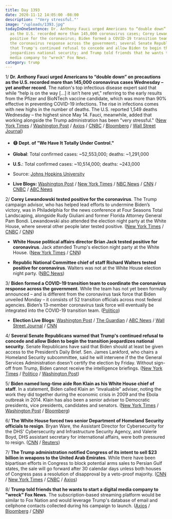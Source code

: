 ```yaml
---
title: Day 1393
date: 2020-11-12 14:05:00 -08:00
description: '"Very stressful."'
image: "/uploads/1393.jpg"
todayInOneSentence: Dr. Anthony Fauci urged Americans to “double down” on precautions
  as the U.S. recorded more than 145,000 coronavirus cases; Corey Lewandowski tested
  positive for the coronavirus; Biden formed a COVID-19 transition team to coordinate
  the coronavirus response across the government; several Senate Republicans warned
  that Trump's continued refusal to concede and allow Biden to begin the transition
  jeopardizes national security; and Trump told friends that he wants to start a digital
  media company to "wreck" Fox News.
category: trump
---
```


1/ **Dr. Anthony Fauci urged Americans to “double down” on precautions as the U.S. recorded more than 145,000 coronavirus cases Wednesday – yet another record**. The nation's top infectious disease expert said that while “help is on the way \[...\] it isn’t here yet," referring to the early results from the Pfizer and BioNTech vaccine candidate, which was more than 90% effective in preventing COVID-19 infections. The rise in infections comes with new highs in the number of deaths. The U.S. reported 1,549 deaths Wednesday – the highest since May 14. Fauci, meanwhile, added that working alongside the Trump administration has been "very stressful." ([New York Times](https://www.nytimes.com/live/2020/11/12/world/covid-19-coronavirus-updates/fauci-urges-americans-to-double-down-on-the-basics-as-virus-cases-spike) / [Washington Post](https://www.washingtonpost.com/nation/2020/11/11/coronavirus-covid-live-updates-us/) / [Axios](https://www.axios.com/fauci-trump-coronavirus-stressful-0ee4ea74-7690-4ca4-8d1a-de6821bf4d4d.html) / [CNBC](https://www.cnbc.com/2020/11/12/coronavirus-dr-fauci-says-he-doubts-whether-covid-can-be-eradicated.html) / [Bloomberg](https://www.bloomberg.com/news/articles/2020-11-12/covid-won-t-be-pandemic-for-long-thanks-to-vaccines-fauci-says?srnd=premium) / [Wall Street Journal](https://www.wsj.com/articles/as-covid-surges-to-new-levels-across-u-s-states-impose-flurry-of-measures-11605199815?mod=hp_lead_pos1))

* #### 😷 Dept. of "We Have It Totally Under Control."

* **Global**: Total confirmed cases: \~52,553,000; deaths: \~1,291,000

* **U.S.**: Total confirmed cases: \~10,514,000; deaths: \~243,000

* Source: [Johns Hopkins University](https://coronavirus.jhu.edu/map.html)

* **Live Blogs:** [Washington Post](https://www.washingtonpost.com/nation/2020/11/12/coronavirus-covid-live-updates-us/) / [New York Times](https://www.nytimes.com/live/2020/11/12/world/covid-19-coronavirus-updates?type=styln-live-updates&label=virus&index=0&action=click&module=Spotlight&pgtype=Homepage) / [NBC News](https://www.nbcnews.com/politics/2020-election/live-blog/2020-11-12-biden-harris-transition-n1247488) / [CNN](https://www.cnn.com/world/live-news/coronavirus-pandemic-11-12-20-intl/index.html) / [CNBC](https://www.cnbc.com/2020/11/12/coronavirus-live-updates.html) / [ABC News](https://abcnews.go.com/Health/live-updates/coronavirus/?id=74121795)

2/ **Corey Lewandowski tested positive for the coronavirus**. The Trump campaign advisor, who has helped lead efforts to undermine Biden’s victory, was in Philadelphia for the news conference at Four Seasons Total Landscaping, alongside Rudy Giuliani and former Florida Attorney General Pam Bondi. Lewandowski also attended the election night party at the White House, where several other people later tested positive. ([New York Times](https://www.nytimes.com/live/2020/11/12/world/covid-19-coronavirus-updates/corey-lewandowski-a-trump-campaign-adviser-has-tested-positive-for-the-virus) / [CNBC](https://www.cnbc.com/2020/11/12/trump-advisor-corey-lewandowski-tests-positive-for-coronavirus.html) / [CNN](https://www.cnn.com/2020/11/12/politics/corey-lewandowski-coronavirus/index.html))

* **White House political affairs director Brian Jack tested positive for coronavirus**. Jack attended Trump's election night party at the White House. ([New York Times](https://www.nytimes.com/live/2020/11/11/world/covid-19-coronavirus-live-updates/three-more-white-house-staffers-test-positive-at-least-one-of-them-after-attending-an-election-night-event) / [CNN](https://www.cnn.com/2020/11/11/politics/brian-jack-coronavirus-white-house/index.html))

* **Republic National Committee chief of staff Richard Walters tested positive for coronavirus**.  Walters was not at the White House election night party. ([NBC News](https://www.nbcnews.com/politics/2020-election/live-blog/2020-11-12-biden-harris-transition-n1247488/ncrd1247563#liveBlogHeader))

3/ **Biden formed a COVID-19 transition team to coordinate the coronavirus response across the government**. While the team has not yet been formally announced – and is different from the coronavirus task force that Biden unveiled Monday – it consists of 52 transition officials across most federal agencies. Biden’s 13-member coronavirus task force will eventually be integrated into the COVID-19 transition team. ([Politico](https://www.politico.com/news/2020/11/11/biden-covid-transition-team-436089))

* **Election Live Blogs**: [Washington Post](https://www.washingtonpost.com/elections/2020/11/12/joe-biden-trump-election-live-updates/) / [The Guardian](https://www.theguardian.com/us-news/live/2020/nov/12/joe-biden-donald-trump-transition-election-coronavirus-mike-pence-kamala-harris-latest-updates) / [ABC News](https://abcnews.go.com/Politics/live-updates/?id=74125618) / [Wall Street Journal](https://www.wsj.com/livecoverage/latest-updates-biden-trump-election-2020?mod=hp_theme_election-2020-ribbon) / [CNN](https://www.cnn.com/politics/live-news/biden-trump-us-election-news-11-12-20/index.html)

4/ **Several Senate Republicans warned that Trump's continued refusal to concede and allow Biden to begin the transition jeopardizes national security**. Senate Republicans have said that Biden should at least be given access to the President’s Daily Brief. Sen. James Lankford, who chairs a Homeland Security subcommittee, said he will intervene if the the General Services Administration doesn't certify the election by Friday. Without sign-off from Trump, Biden cannot receive the intelligence briefings. ([New York Times](https://www.nytimes.com/live/2020/11/12/us/joe-biden-trump/trump-rebuffs-biden-transition-team-as-virus-national-security-hang-in-the-balance) / [Politico](https://www.politico.com/news/2020/11/12/republicans-biden-should-get-presidential-briefings-436303) / [Washington Post](https://www.washingtonpost.com/us-policy/2020/11/12/democrats-stimulus-coronavirus-election/))

5/ **Biden named long-time aide Ron Klain as his White House chief of staff**. In a statement, Biden called Klain an “invaluable” adviser, noting the work they did together during the economic crisis in 2009 and the Ebola outbreak in 2014. Klain has also been a senior adviser to Democratic presidents, vice presidents, candidates and senators. ([New York Times](https://www.nytimes.com/2020/11/11/us/politics/ron-klain-biden.html) / [Washington Post](https://www.washingtonpost.com/politics/klain-biden-white-house/2020/11/11/3c64069a-21d3-11eb-a688-5298ad5d580a_story.html) / [Bloomberg](https://www.bloomberg.com/news/articles/2020-11-12/biden-selects-long-time-aide-ron-klain-as-chief-of-staff?sref=MIBMEEoj))

6/ **The White House forced two senior Department of Homeland Security officials to resign**. Bryan Ware, the Assistant Director for Cybersecurity for the DHS' Cybersecurity and Infrastructure Security Agency, and Valerie Boyd, DHS assistant secretary for international affairs, were both pressured to resign. ([CNN](https://www.cnn.com/2020/11/12/politics/dhs-officials-forced-resign-white-house/index.html) / [Reuters](https://www.reuters.com/article/us-usa-cyber-resignation-idUSKBN27S2RW))

7/ **The Trump administration notified Congress of its intent to sell $23 billion in weapons to the United Arab Emirates**. While there have been bipartisan efforts in Congress to block potential arms sales to Persian Gulf states, the sale will go forward after 30 calendar days unless both houses of Congress pass a resolution of disapproval by a veto-proof majority. ([CNN](https://www.cnn.com/2020/11/11/politics/uae-arms-sales-formal-notification/index.html) / [New York Times](https://www.nytimes.com/2020/11/10/world/middleeast/weapons-trump-pompeo-emirates.html) / [CNBC](https://www.cnbc.com/2020/11/12/uae-set-to-get-its-first-reaper-drones-clinch-f-35-deal-as-trump-administration-pushes-through-final-arms-sales-.html) / [Axios](https://www.axios.com/trump-uae-f35-arm-sales-b70a1665-a3ab-4360-b61e-27d78a3ccf8e.html))

8/ **Trump told friends that he wants to start a digital media company to "wreck" Fox News**. The subscription-based streaming platform would be similar to Fox Nation and would leverage Trump's database of email and cellphone contacts collected during his campaign to launch. ([Axios](https://www.axios.com/trump-fox-news-digital-media-competitor-25afddee-144d-4820-8ed4-9eb0ffa42420.html) / [Bloomberg](https://www.bloomberg.com/news/articles/2020-11-12/fox-falls-after-trump-stokes-speculation-he-ll-launch-a-rival?sref=MIBMEEoj) / [CNN](https://www.cnn.com/2020/11/12/media/fox-news-newsmax-reliable-sources))